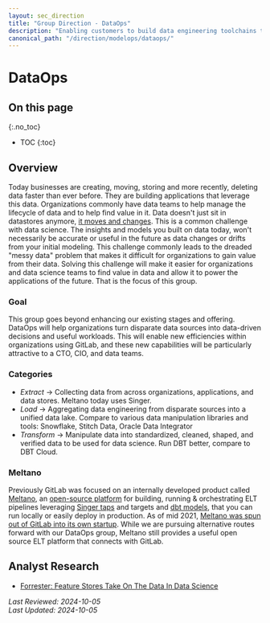 ```yaml
---
layout: sec_direction
title: "Group Direction - DataOps"
description: "Enabling customers to build data engineering toolchains to enable ELT of enterprise data for ML/AI use cases"
canonical_path: "/direction/modelops/dataops/"
---
```


# DataOps

## On this page
{:.no_toc}

- TOC
{:toc}

## Overview

Today businesses are creating, moving, storing and more recently, deleting data faster than ever before. They are building applications that leverage this data. Organizations commonly have data teams to help manage the lifecycle of data and to help find value in it. Data doesn't just sit in datastores anymore, [it moves and changes](https://about.gitlab.com/direction/modelops/#data-in-motion). This is a common challenge with data science. The insights and models you built on data today, won't necessarily be accurate or useful in the future as data changes or drifts from your initial modeling. This challenge commonly leads to the dreaded "messy data" problem that makes it difficult for organizations to gain value from their data. Solving this challenge will make it easier for organizations and data science teams to find value in data and allow it to power the applications of the future. That is the focus of this group.

### Goal

This group goes beyond enhancing our existing stages and offering. DataOps will help organizations turn disparate data sources into data-driven decisions and useful workloads. This will enable new efficiencies within organizations using GitLab, and these new capabilities will be particularly attractive to a CTO, CIO, and data teams.

### Categories
- *Extract* → Collecting data from across organizations, applications, and data stores. Meltano today uses Singer.
- *Load* → Aggregating data engineering from disparate sources into a unified data lake. Compare to various data manipulation libraries and tools: Snowflake, Stitch Data, Oracle Data Integrator
- *Transform* → Manipulate data into standardized, cleaned, shaped, and verified data to be used for data science. Run DBT better, compare to DBT Cloud.

### Meltano

Previously GitLab was focused on an internally developed product called [Meltano](https://meltano.com/), an [open-source platform](https://gitlab.com/meltano/meltano) for building, running & orchestrating ELT pipelines leveraging [Singer taps](https://www.singer.io/) and targets and [dbt models](https://www.getdbt.com/), that you can run locally or easily deploy in production. As of mid 2021, [Meltano was spun out of GitLab into its own startup](https://meltano.com/blog/meltano-spins-out-of-gitlab-raises-seed-round/). While we are pursuing alternative routes forward with our DataOps group, Meltano still provides a useful open source ELT platform that connects with GitLab.

## Analyst Research

* [Forrester: Feature Stores Take On The Data In Data Science](https://www.forrester.com/fn/78nWuvBkhTNOFjZC9m1z6g)

*Last Reviewed: 2024-10-05  
Last Updated: 2024-10-05*
</p>